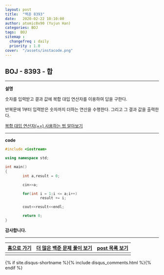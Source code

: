```yaml
---
layout: post
title:  "백준 8393"
date:   2020-02-22 10:10:00
author: atomic0x90 (Yujun Han)
categories: BOJ
tags:  BOJ
sitemap :
  changefreq : daily
  priority : 1.0
cover:  "/assets/instacode.png"
---
```


## BOJ - 8393 - 합

---

**설명**

숫자를 입력받고 결과 값에 복합 대입 연산자를 이용하여 답을 구한다.

반복문에 1부터 입력받은 숫자까지 더하는 연산을 수행한다. 그리고 그 결과 값을 출력한다.

[복합 대입 연산자(+=) 사용하는 법 알아보기][10]

---

**code**
```cpp
#include <iostream>

using namespace std;

int main()
{
        int a,result = 0;

        cin>>a;

        for(int i = 1;i <= a;i++)
                result += i;

        cout<<result<<endl;

        return 0;
}
```



**감사합니다.**

---

[홈으로 가기][01]       |[더 많은 백준 문제 풀이 보기][00]      |[post 목록 보기][02]
:------:                |:------:                               |:------:
                        |                                       |

[00]: https://atomic0x90.github.io/posts/#BOJ "Beakjoon post"
[01]: https://atomic0x90.github.io/ "home"
[02]: https://atomic0x90.github.io/posts/ "posts"

[10]: https://atomic0x90.github.io/c-language/2019/06/17/assignment-operator.html "복합 대입 연산자"

{% if site.disqus-shortname %}{% include disqus_comments.html %}{% endif %}


